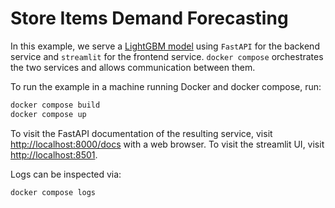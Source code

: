 # Store Items Demand Forecasting

In this example, we serve a [LightGBM model](https://lightgbm.readthedocs.io/en/stable/) using `FastAPI` for the backend service and `streamlit` for the frontend service. `docker compose` orchestrates the two services and allows communication between them.

To run the example in a machine running Docker and docker compose, run:

```bash
docker compose build
docker compose up
```

To visit the FastAPI documentation of the resulting service, visit [http://localhost:8000/docs](http://localhost:8000/docs) with a web browser.
To visit the streamlit UI, visit [http://localhost:8501](http://localhost:8501/).

Logs can be inspected via:

```bash
docker compose logs
```
